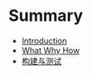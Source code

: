 # Summary

* [Introduction](README.md)
* [What Why How](chapter1.md)
* [构建与测试](gou-jian-yu-ce-shi.md)

